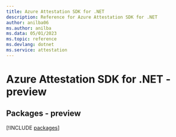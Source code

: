 ```yaml
---
title: Azure Attestation SDK for .NET
description: Reference for Azure Attestation SDK for .NET
author: anilba06
ms.author: anilba
ms.data: 05/01/2023
ms.topic: reference
ms.devlang: dotnet
ms.service: attestation
---
```

# Azure Attestation SDK for .NET - preview
## Packages - preview
[!INCLUDE [packages](attestation-index.md)]
